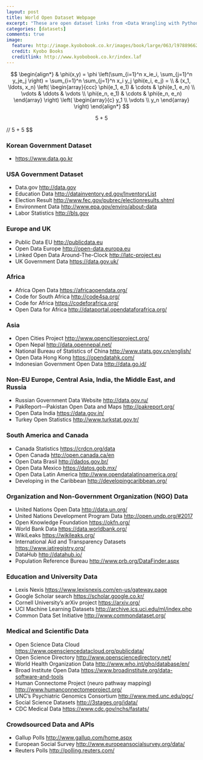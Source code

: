 ```yaml
---
layout: post
title: World Open Dataset Webpage
excerpt: "These are open dataset links from <Data Wrangling with Python>"
categories: [datasets]
comments: true
image:
  feature: http://image.kyobobook.co.kr/images/book/large/063/l9788966264063.jpg
  credit: Kyobo Books
  creditlink: http://www.kyobobook.co.kr/index.laf
---
```

  
$$
\begin{align*}
  & \phi(x,y) = \phi \left(\sum_{i=1}^n x_ie_i, \sum_{j=1}^n y_je_j \right)
  = \sum_{i=1}^n \sum_{j=1}^n x_i y_j \phi(e_i, e_j) = \\
  & (x_1, \ldots, x_n) \left( \begin{array}{ccc}
      \phi(e_1, e_1) & \cdots & \phi(e_1, e_n) \\
      \vdots & \ddots & \vdots \\
      \phi(e_n, e_1) & \cdots & \phi(e_n, e_n)
    \end{array} \right)
  \left( \begin{array}{c}
      y_1 \\
      \vdots \\
      y_n
    \end{array} \right)
\end{align*}
$$

$$ 5 + 5 $$

/$/$ 5 + 5 $$

### Korean Government Dataset

* https://www.data.go.kr


### USA Government Dataset

* Data.gov http://data.gov
* Education Data http://datainventory.ed.gov/InventoryList
* Election Result http://www.fec.gov/pubrec/electionresults.shtml
* Environment Data http://www.epa.gov/enviro/about-data
* Labor Statistics http://bls.gov


### Europe and UK

* Public Data EU http://publicdata.eu
* Open Data Europe http://open-data.europa.eu
* Linked Open Data Around-The-Clock http://latc-project.eu
* UK Government Data https://data.gov.uk/


### Africa

* Africa Open Data https://africaopendata.org/
* Code for South Africa http://code4sa.org/
* Code for Africa https://codeforafrica.org/
* Open Data for Africa http://dataportal.opendataforafrica.org/


### Asia

* Open Cities Project http://www.opencitiesproject.org/
* Open Nepal http://data.opennepal.net/
* National Bureau of Statistics of China http://www.stats.gov.cn/english/
* Open Data Hong Kong https://opendatahk.com/
* Indonesian Government Open Data http://data.go.id/


### Non-EU Europe, Central Asia, India, the Middle East, and Russia

* Russian Government Data Website http://data.gov.ru/
* PakReport—Pakistan Open Data and Maps http://pakreport.org/
* Open Data India https://data.gov.in/
* Turkey Open Statistics http://www.turkstat.gov.tr/


### South America and Canada

* Canada Statistics https://crdcn.org/data
* Open Canada http://open.canada.ca/en
* Open Data Brasil http://dados.gov.br/
* Open Data Mexico https://datos.gob.mx/
* Open Data Latin America http://www.opendatalatinoamerica.org/
* Developing in the Caribbean http://developingcaribbean.org/


### Organization and Non-Government Organization (NGO) Data

* United Nations Open Data http://data.un.org/
* United Nations Development Program Data http://open.undp.org/#2017
* Open Knowledge Foundation https://okfn.org/
* World Bank Data https://data.worldbank.org/
* WikiLeaks https://wikileaks.org/
* International Aid and Transparency Datasets https://www.iatiregistry.org/
* DataHub http://datahub.io/
* Population Reference Bureau http://www.prb.org/DataFinder.aspx


### Education and University Data

* Lexis Nexis https://www.lexisnexis.com/en-us/gateway.page
* Google Scholar search https://scholar.google.co.kr/
* Cornell University’s arXiv project https://arxiv.org/
* UCI Machine Learning Datasets http://archive.ics.uci.edu/ml/index.php
* Common Data Set Initiative http://www.commondataset.org/


### Medical and Scientific Data

* Open Science Data Cloud https://www.opensciencedatacloud.org/publicdata/
* Open Science Directory http://www.opensciencedirectory.net/
* World Health Organization Data http://www.who.int/gho/database/en/
* Broad Institute Open Data https://www.broadinstitute.org/data-software-and-tools
* Human Connectome Project (neuro pathway mapping) http://www.humanconnectomeproject.org/
* UNC’s Psychiatric Genomics Consortium http://www.med.unc.edu/pgc/
* Social Science Datasets http://3stages.org/idata/
* CDC Medical Data https://www.cdc.gov/nchs/fastats/


### Crowdsourced Data and APIs

* Gallup Polls http://www.gallup.com/home.aspx
* European Social Survey http://www.europeansocialsurvey.org/data/
* Reuters Polls http://polling.reuters.com/
